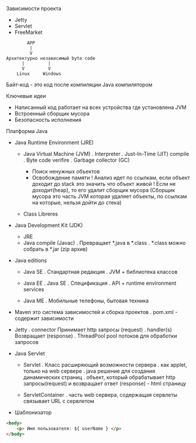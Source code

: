 Зависимости проекта
- Jetty
- Servlet
- FreeMarket
```
		APP
	 	 |
		 V
Архитектурно независимый byte code
  	  |			|
  	  V			V
	Linux	  Windows
```

Байт-код - это код после компиляции Java компилятором

Ключевые идеи
- Написанный код работает на всех устройства где установлена JVM
- Встроенный сборщик мусора
- Безопасность исполнения

Платформа Java
- Java Runtime Environment (JRE)
	- Java Virtual Machine (JVM)
	. Interpreter
	. Just-In-Time (JIT) compile
	. Byte code verifire
	. Garbage collector (GC)
		* Поиск ненужных объектов
		* Освобождение памяти
		! Анализ идет по ссылкам, если объект доходит до stack это значить что объект живой
		! Если не доходит(heap), то его удалит сборщик мусора
		(Сборщик мусора это часть JVM которая удаляет объекты, по ссылкам на которые, нельзя дойти до стека) 

	- Class Libreres

- Java Development Kit (JDK)
	- JRE
	- Java compile (Javac)
	. Превращает *.java в *.class
	. *.class можно собрать в *.jar (zip архив)

- Java editions
	- Java SE
	. Стандартная редакция
	. JVM + библиотека классов

	- Java EE
	. Java SE
	. Спецификация
	. API + runtime environment services

	- Java ME
	. Мобильные телефоны, бытовая техника

- Maven это система зависимостей и сборка проектов
	. pom.xml - содержит зависимости

- Jetty
	. connector	Принимает http запросы (request)
	. handler(s)	Возвращает (response)
	. ThreadPool 	pool потоков для обработки запросов

- Java Servlet
	- Servlet
	. Класс расширяющий возможности сервера 
	. как applet, только на web сервере 
	. java решение для создания динамических страниц
	. объект, который обрабатывает http запросы(request) и возвращает ответ (response) - html страницу
	
	- ServletContainer
	. часть web сервера, содержащая сервлеты связывает URL с сервлетом

- Шаблонизатор <freemarket>
```html
<body>
	<p> Имя пользователя: ${ userName } </p>
</body>
```
